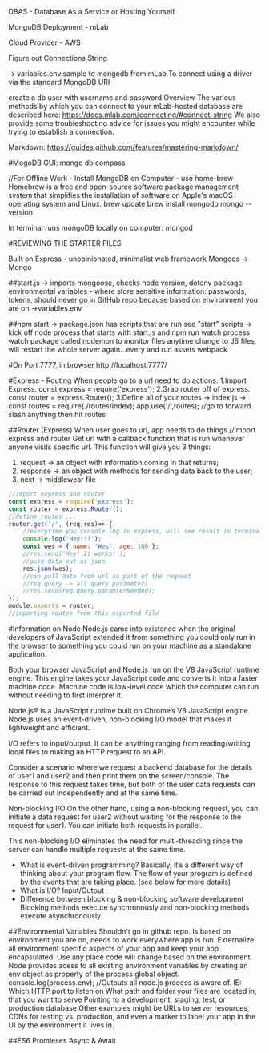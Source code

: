 
DBAS - Database As a Service or Hosting Yourself

MongoDB Deployment - mLab

Cloud Provider - AWS

Figure out Connections String 

-> variables.env.sample to mongodb from mLab
To connect using a driver via the standard MongoDB URI

create a db user with username and password
Overview
The various methods by which you can connect to your mLab-hosted database are described here: https://docs.mlab.com/connecting/#connect-string
We also provide some troubleshooting advice for issues you might encounter while trying to establish a connection.


Markdown: https://guides.github.com/features/mastering-markdown/

#MogoDB GUI: mongo db compass

//For Offline Work  - Install MongoDB on Computer - use home-brew
Homebrew is a free and open-source software package management system that simplifies the installation of software on Apple's macOS operating system and Linux.
	brew update
	brew install mongodb
	mongo --version

In terminal runs mongoDB locally on computer: mongod

#REVIEWING THE STARTER FILES

Built on Express - unopinionated, minimalist web framework
Mongoos -> Mongo

##start.js -> imports mongoose, checks node version, dotenv package: environmental variables - where store sensitive information: passwords, tokens, should never go in GitHub repo because based on environment you are on
->variables.env


##npm start 
-> package.json has scripts that are run see "start" scripts -> kick off node process that starts with start.js 
and npm run watch process watch package called nodemon to monitor files anytime change to JS files, will restart the whole server again...every
and run assets webpack 

#On Port 7777, in browser http://localhost:7777/

#Express - Routing
When people go to a url need to do actions.
1.Import Express. const express = require('express');
2.Grab router off of express. const router = express.Router();
3.Define all of your routes -> index.js -> const routes = require(./routes/index);
	app.use('/',routes); //go to forward slash anything then hit routes

##Router 
(Express) When user goes to url, app needs to do things
//import express and router
Get url with a callback function that is run whenever anyone visits specific url. This function will give you 3 things: 
1. request -> an object with information coming in that returns; 
2. response -> an object with methods for sending data back to the user;
3. next -> middlewear file

```javascript
//import express and router
const express = require('express');
const router = express.Router();
//define routes ... 
router.get('/', (req,res)=> { 
	//everytime you console.log in express, will see result in terminal
	console.log('Hey!!!');
	const wes = { name: 'Wes', age: 100 };
	//res.send('Hey! It works!');
	//push data out as json
	res.json(wes);
	//can pull data from url as part of the request
	//req.query -> all query parameters
	//res.send(req.query.paramterNeeded);
});
module.exports = router;
//importing routes from this exported file
```

#Information on Node
Node.js came into existence when the original developers of JavaScript extended it from something you could only run in the browser to something you could run on your machine as a standalone application.

Both your browser JavaScript and Node.js run on the V8 JavaScript runtime engine. This engine takes your JavaScript code and converts it into a faster machine code. Machine code is low-level code which the computer can run without needing to first interpret it.

Node.js® is a JavaScript runtime built on Chrome’s V8 JavaScript engine.
Node.js uses an event-driven, non-blocking I/O model that makes it lightweight and efficient.

I/O refers to input/output. It can be anything ranging from reading/writing local files to making an HTTP request to an API.

Consider a scenario where we request a backend database for the details of user1 and user2 and then print them on the screen/console. The response to this request takes time, but both of the user data requests can be carried out independently and at the same time.

Non-blocking I/O
On the other hand, using a non-blocking request, you can initiate a data request for user2 without waiting for the response to the request for user1. You can initiate both requests in parallel.

This non-blocking I/O eliminates the need for multi-threading since the server can handle multiple requests at the same time.

- What is event-driven programming? Basically, it’s a different way of thinking about your program flow. The flow of your program is defined by the events that are taking place. (see below for more details)
- What is I/O? Input/Output
- Difference between blocking & non-blocking software development Blocking methods execute synchronously and non-blocking methods execute asynchronously.

##Environmental Variables
Shouldn't go in github repo. Is based on environment you are on, needs to work everywhere app is run. Externalize all environment specific aspects of your app and keep your app encapsulated. Use any place code will change based on the environment. Node provides acess to all existing environment variables by creating an env object as property of the process global object. 
console.log(process.env); 
//Outputs all node.js process is aware of. 
IE: Which HTTP port to listen on
What path and folder your files are located in, that you want to serve
Pointing to a development, staging, test, or production database
Other examples might be URLs to server resources, CDNs for testing vs. production, and even a marker to label your app in the UI by the environment it lives in.

##ES6 Promieses Async & Await
